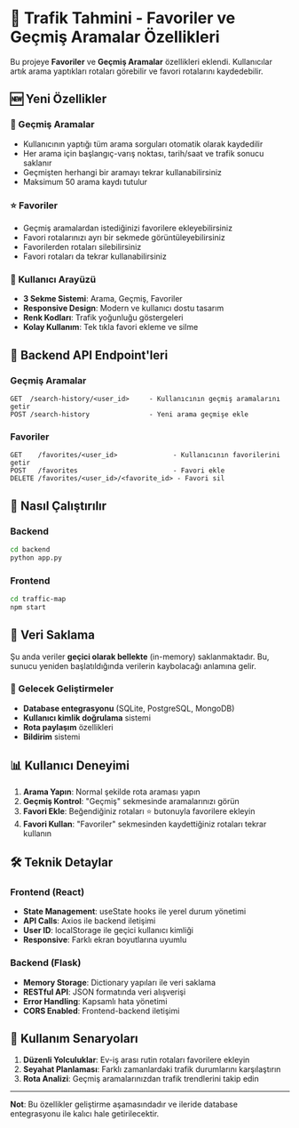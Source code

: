# 🚦 Trafik Tahmini - Favoriler ve Geçmiş Aramalar Özellikleri

Bu projeye **Favoriler** ve **Geçmiş Aramalar** özellikleri eklendi. Kullanıcılar artık arama yaptıkları rotaları görebilir ve favori rotalarını kaydedebilir.

## 🆕 Yeni Özellikler

### 📝 Geçmiş Aramalar
- Kullanıcının yaptığı tüm arama sorguları otomatik olarak kaydedilir
- Her arama için başlangıç-varış noktası, tarih/saat ve trafik sonucu saklanır
- Geçmişten herhangi bir aramayı tekrar kullanabilirsiniz
- Maksimum 50 arama kaydı tutulur

### ⭐ Favoriler
- Geçmiş aramalardan istediğinizi favorilere ekleyebilirsiniz
- Favori rotalarınızı ayrı bir sekmede görüntüleyebilirsiniz
- Favorilerden rotaları silebilirsiniz
- Favori rotaları da tekrar kullanabilirsiniz

### 🎨 Kullanıcı Arayüzü
- **3 Sekme Sistemi**: Arama, Geçmiş, Favoriler
- **Responsive Design**: Modern ve kullanıcı dostu tasarım
- **Renk Kodları**: Trafik yoğunluğu göstergeleri
- **Kolay Kullanım**: Tek tıkla favori ekleme ve silme

## 🔧 Backend API Endpoint'leri

### Geçmiş Aramalar
```
GET  /search-history/<user_id>     - Kullanıcının geçmiş aramalarını getir
POST /search-history               - Yeni arama geçmişe ekle
```

### Favoriler
```
GET    /favorites/<user_id>              - Kullanıcının favorilerini getir
POST   /favorites                        - Favori ekle
DELETE /favorites/<user_id>/<favorite_id> - Favori sil
```

## 🚀 Nasıl Çalıştırılır

### Backend
```bash
cd backend
python app.py
```

### Frontend
```bash
cd traffic-map
npm start
```

## 💾 Veri Saklama

Şu anda veriler **geçici olarak bellekte** (in-memory) saklanmaktadır. 
Bu, sunucu yeniden başlatıldığında verilerin kaybolacağı anlamına gelir.

### 🔮 Gelecek Geliştirmeler
- **Database entegrasyonu** (SQLite, PostgreSQL, MongoDB)
- **Kullanıcı kimlik doğrulama** sistemi
- **Rota paylaşım** özellikleri
- **Bildirim** sistemi

## 📊 Kullanıcı Deneyimi

1. **Arama Yapın**: Normal şekilde rota araması yapın
2. **Geçmiş Kontrol**: "Geçmiş" sekmesinde aramalarınızı görün
3. **Favori Ekle**: Beğendiğiniz rotaları ⭐ butonuyla favorilere ekleyin
4. **Favori Kullan**: "Favoriler" sekmesinden kaydettiğiniz rotaları tekrar kullanın

## 🛠️ Teknik Detaylar

### Frontend (React)
- **State Management**: useState hooks ile yerel durum yönetimi
- **API Calls**: Axios ile backend iletişimi
- **User ID**: localStorage ile geçici kullanıcı kimliği
- **Responsive**: Farklı ekran boyutlarına uyumlu

### Backend (Flask)
- **Memory Storage**: Dictionary yapıları ile veri saklama
- **RESTful API**: JSON formatında veri alışverişi
- **Error Handling**: Kapsamlı hata yönetimi
- **CORS Enabled**: Frontend-backend iletişimi

## 🎯 Kullanım Senaryoları

1. **Düzenli Yolculuklar**: Ev-iş arası rutin rotaları favorilere ekleyin
2. **Seyahat Planlaması**: Farklı zamanlardaki trafik durumlarını karşılaştırın
3. **Rota Analizi**: Geçmiş aramalarınızdan trafik trendlerini takip edin

---
**Not**: Bu özellikler geliştirme aşamasındadır ve ileride database entegrasyonu ile kalıcı hale getirilecektir. 